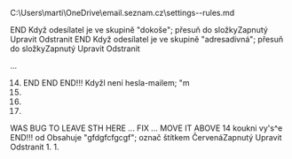 
C:\Users\marti\OneDrive\email.seznam.cz\settings--rules.md


 END Když odesílatel je ve skupině "dokoše"; přesuň do složkyZapnutý Upravit Odstranit
 END Když odesílatel je ve skupině "adresadivná"; přesuň do složkyZapnutý Upravit Odstranit

...

 14. END END END!!! Kdyžl není hesla-mailem; "m
 1. 
 1. 
 1. 
 WAS BUG TO LEAVE STH HERE ... FIX ...  MOVE IT ABOVE 14 
 koukni vy's^e END!!! od Obsahuje "gfdgfcfgcgf"; označ štítkem ČervenáZapnutý Upravit Odstranit
 1. 
 1. 
 


